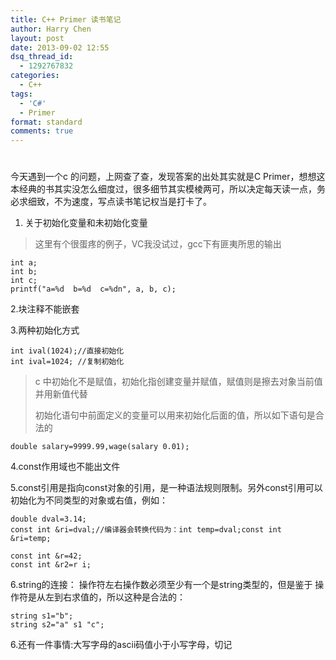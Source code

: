```yaml
---
title: C++ Primer 读书笔记
author: Harry Chen
layout: post
date: 2013-09-02 12:55
dsq_thread_id:
  - 1292767832
categories:
  - C++
tags:
  - 'C#'
  - Primer
format: standard
comments: true
---
```

# 

今天遇到一个c 的问题，上网查了查，发现答案的出处其实就是C Primer，想想这本经典的书其实没怎么细度过，很多细节其实模棱两可，所以决定每天读一点，务必求细致，不为速度，写点读书笔记权当是打卡了。

  1. 关于初始化变量和未初始化变量

> 这里有个很蛋疼的例子，VC我没试过，gcc下有匪夷所思的输出


    int a;
    int b;
    int c;
    printf("a=%d  b=%d  c=%dn", a, b, c);

2.块注释不能嵌套

3.两种初始化方式


    int ival(1024);//直接初始化
    int ival=1024; //复制初始化

> c 中初始化不是赋值，初始化指创建变量并赋值，赋值则是擦去对象当前值并用新值代替
>
> 初始化语句中前面定义的变量可以用来初始化后面的值，所以如下语句是合法的


    double salary=9999.99,wage(salary 0.01);

4.const作用域也不能出文件

5.const引用是指向const对象的引用，是一种语法规则限制。另外const引用可以初始化为不同类型的对象或右值，例如：


    double dval=3.14;
    const int &ri=dval;//编译器会转换代码为：int temp=dval;const int &ri=temp;

    const int &r=42;
    const int &r2=r i;

6.string的连接： 操作符左右操作数必须至少有一个是string类型的，但是鉴于 操作符是从左到右求值的，所以这种是合法的：


    string s1="b";
    string s2="a" s1 "c";

6.还有一件事情:大写字母的ascii码值小于小写字母，切记
